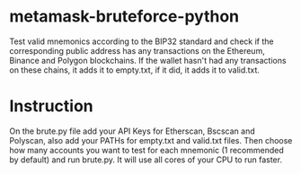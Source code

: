 # metamask-bruteforce-python
Test valid mnemonics according to the BIP32 standard and check if the corresponding public address has any transactions on the Ethereum, Binance and Polygon blockchains. If the wallet hasn't had any transactions on these chains, it adds it to empty.txt, if it did, it adds it to valid.txt.

# Instruction

On the brute.py file add your API Keys for Etherscan, Bscscan and Polyscan, also add your PATHs for empty.txt and valid.txt files. Then choose how many accounts you want to test for each mnemonic (1 recommended by default) and run brute.py. It will use all cores of your CPU to run faster.
